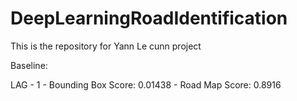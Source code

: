 # DeepLearningRoadIdentification
This is the repository for Yann Le cunn project


Baseline:

LAG - 1 - Bounding Box Score: 0.01438 - Road Map Score: 0.8916
